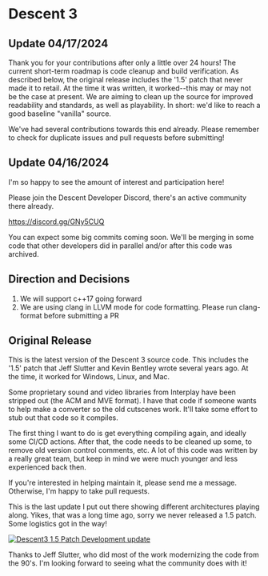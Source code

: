 # Descent 3

## Update 04/17/2024

Thank you for your contributions after only a little over 24 hours! The current short-term roadmap is code cleanup and build verification. As described below, the original release includes the '1.5' patch that never made it to retail. At the time it was written, 
it worked--this may or may not be the case at present. We are aiming to clean up the source for improved readability and standards, as well as playability. In short: we'd like to reach a good baseline "vanilla" source.

We've had several contributions towards this end already. Please remember to check for duplicate issues and pull requests before submitting!

## Update 04/16/2024

I'm so happy to see the amount of interest and participation here! 

Please join the Descent Developer Discord, there's an active community there already. 

<https://discord.gg/GNy5CUQ>

You can expect some big commits coming soon. We'll be merging in some code that other developers did in parallel and/or after this code was archived.

## Direction and Decisions

1. We will support c++17 going forward
2. We are using clang in LLVM mode for code formatting. Please run clang-format before submitting a PR
   

## Original Release
This is the latest version of the Descent 3 source code. This includes the '1.5' patch that Jeff Slutter and Kevin Bentley wrote several years ago. At the time, it worked for Windows, Linux, and Mac. 

Some proprietary sound and video libraries from Interplay have been stripped out (the ACM and MVE format). I have that code if someone wants to help make a converter so the old cutscenes work. It'll take some effort to stub out that code so it compiles. 

The first thing I want to do is get everything compiling again, and ideally some CI/CD actions. After that, the code needs to be cleaned up some, to remove old version control comments, etc. A lot of this code was written by a really great team, but keep in mind we were much younger and less experienced back then.

If you're interested in helping maintain it, please send me a message. Otherwise, I'm happy to take pull requests.

This is the last update I put out there showing different architectures playing along. Yikes, that was a long time ago, sorry we never released a 1.5 patch. Some logistics got in the way!

[![Descent3 1.5 Patch Development update](https://img.youtube.com/vi/oasEAoPHk7I/0.jpg)](https://www.youtube.com/watch?v=oasEAoPHk7I)

Thanks to Jeff Slutter, who did most of the work modernizing the code from the 90's. I'm looking forward to seeing what the community does with it!
